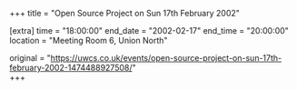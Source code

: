 +++
title = "Open Source Project on Sun 17th February 2002"

[extra]
time = "18:00:00"
end_date = "2002-02-17"
end_time = "20:00:00"
location = "Meeting Room 6, Union North"

original = "https://uwcs.co.uk/events/open-source-project-on-sun-17th-february-2002-1474488927508/"    
+++




